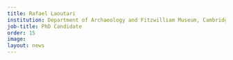 ```yaml
---
title: Rafael Laoutari
institution: Department of Archaeology and Fitzwilliam Museum, Cambridge
job-title: PhD Candidate
order: 15
image:
layout: news
---
```

